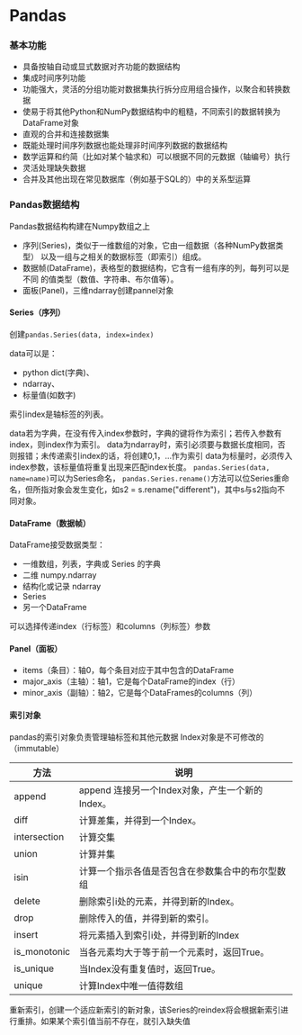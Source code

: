 # Pandas

### 基本功能

* 具备按轴自动或显式数据对齐功能的数据结构
* 集成时间序列功能
* 功能强大，灵活的分组功能对数据集执行拆分应用组合操作，以聚合和转换数据
* 使易于将其他Python和NumPy数据结构中的粗糙，不同索引的数据转换为DataFrame对象
* 直观的合并和连接数据集
* 既能处理时间序列数据也能处理非时间序列数据的数据结构
* 数学运算和约简（比如对某个轴求和）可以根据不同的元数据（轴编号）执行
* 灵活处理缺失数据
* 合并及其他出现在常见数据库（例如基于SQL的）中的关系型运算

### Pandas数据结构

Pandas数据结构构建在Numpy数组之上

* 序列(Series)，类似于一维数组的对象，它由一组数据（各种NumPy数据类型）
以及一组与之相关的数据标签（即索引）组成。
* 数据帧(DataFrame)，表格型的数据结构，它含有一组有序的列，每列可以是不同
的值类型（数值、字符串、布尔值等）。
* 面板(Panel)，三维ndarray创建pannel对象

#### Series（序列）

创建`pandas.Series(data, index=index)`

data可以是：

* python dict(字典)、
* ndarray、
* 标量值(如数字)

索引index是轴标签的列表。

data若为字典，在没有传入index参数时，字典的键将作为索引；若传入参数有index，则index作为索引。
data为ndarray时，索引必须要与数据长度相同，否则报错；未传递索引index的话，将创建0,1，...作为索引
data为标量时，必须传入index参数，该标量值将重复出现来匹配index长度。
`pandas.Series(data, name=name)`可以为Series命名，
`pandas.Series.rename()`方法可以位Series重命名，但所指对象会发生变化，如s2 = s.rename("different")，其中s与s2指向不同对象。

#### DataFrame（数据帧）

DataFrame接受数据类型：
* 一维数组，列表，字典或 Series 的字典
* 二维 numpy.ndarray
* 结构化或记录 ndarray
* Series
* 另一个DataFrame

可以选择传递index（行标签）和columns（列标签）参数

#### Panel（面板）

* items（条目）：轴0，每个条目对应于其中包含的DataFrame
* major_axis（主轴）：轴1，它是每个DataFrame的index（行）
* minor_axis（副轴）：轴2，它是每个DataFrames的columns（列）

#### 索引对象

pandas的索引对象负责管理轴标签和其他元数据
Index对象是不可修改的（immutable）

方法|说明
-----|------
append|append 连接另一个Index对象，产生一个新的Index。
diff|计算差集，并得到一个Index。
intersection|计算交集
union|计算并集
isin|计算一个指示各值是否包含在参数集合中的布尔型数组
delete|删除索引i处的元素，并得到新的Index。
drop|删除传入的值，并得到新的索引。
insert|将元素插入到索引i处，并得到新的Index
is_monotonic|当各元素均大于等于前一个元素时，返回True。
is_unique|当Index没有重复值时，返回True。
unique|计算Index中唯一值得数组

重新索引，创建一个适应新索引的新对象，该Series的reindex将会根据新索引进行重排。如果某个索引值当前不存在，就引入缺失值




